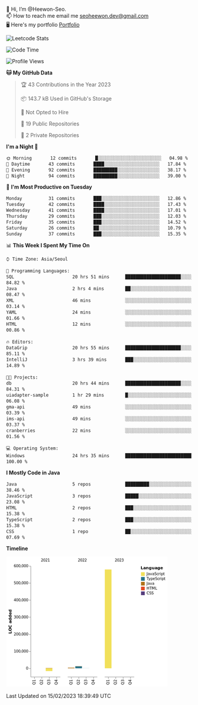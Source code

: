 👋 Hi, I’m @Heewon-Seo.  
📫 How to reach me email me seoheewon.dev@gmail.com   
🖥 Here's my portfolio [Portfolio](https://haileynotes.notion.site/HEEWON-SEO-f98fe97412ee4a6a94fd24fe6832f84c)

![Leetcode Stats](https://leetcode.card.workers.dev/?username=Heewon-Seo)

 <!--START_SECTION:waka-->
![Code Time](http://img.shields.io/badge/Code%20Time-247%20hrs%2026%20mins-blue)

![Profile Views](http://img.shields.io/badge/Profile%20Views-3-blue)

**🐱 My GitHub Data** 

> 🏆 43 Contributions in the Year 2023
 > 
> 📦 143.7 kB Used in GitHub's Storage 
 > 
> 🚫 Not Opted to Hire
 > 
> 📜 19 Public Repositories 
 > 
> 🔑 2 Private Repositories  
 > 
**I'm a Night 🦉** 

```text
🌞 Morning       12 commits       █░░░░░░░░░░░░░░░░░░░░░░░░   04.98 % 
🌆 Daytime       43 commits       ████░░░░░░░░░░░░░░░░░░░░░   17.84 % 
🌃 Evening       92 commits       █████████░░░░░░░░░░░░░░░░   38.17 % 
🌙 Night         94 commits       █████████░░░░░░░░░░░░░░░░   39.00 % 

```
📅 **I'm Most Productive on Tuesday** 

```text
Monday          31 commits       ███░░░░░░░░░░░░░░░░░░░░░░   12.86 % 
Tuesday         42 commits       ████░░░░░░░░░░░░░░░░░░░░░   17.43 % 
Wednesday       41 commits       ████░░░░░░░░░░░░░░░░░░░░░   17.01 % 
Thursday        29 commits       ███░░░░░░░░░░░░░░░░░░░░░░   12.03 % 
Friday          35 commits       ███░░░░░░░░░░░░░░░░░░░░░░   14.52 % 
Saturday        26 commits       ██░░░░░░░░░░░░░░░░░░░░░░░   10.79 % 
Sunday          37 commits       ███░░░░░░░░░░░░░░░░░░░░░░   15.35 % 

```


📊 **This Week I Spent My Time On** 

```text
⌚︎ Time Zone: Asia/Seoul

💬 Programming Languages: 
SQL                      20 hrs 51 mins      █████████████████████░░░░   84.82 % 
Java                     2 hrs 4 mins        ██░░░░░░░░░░░░░░░░░░░░░░░   08.47 % 
XML                      46 mins             ░░░░░░░░░░░░░░░░░░░░░░░░░   03.14 % 
YAML                     24 mins             ░░░░░░░░░░░░░░░░░░░░░░░░░   01.66 % 
HTML                     12 mins             ░░░░░░░░░░░░░░░░░░░░░░░░░   00.86 % 

🔥 Editors: 
DataGrip                 20 hrs 55 mins      █████████████████████░░░░   85.11 % 
IntelliJ                 3 hrs 39 mins       ███░░░░░░░░░░░░░░░░░░░░░░   14.89 % 

🐱‍💻 Projects: 
db                       20 hrs 44 mins      █████████████████████░░░░   84.31 % 
uiadapter-sample         1 hr 29 mins        █░░░░░░░░░░░░░░░░░░░░░░░░   06.08 % 
gma-api                  49 mins             ░░░░░░░░░░░░░░░░░░░░░░░░░   03.39 % 
ims-api                  49 mins             ░░░░░░░░░░░░░░░░░░░░░░░░░   03.37 % 
cranberries              22 mins             ░░░░░░░░░░░░░░░░░░░░░░░░░   01.56 % 

💻 Operating System: 
Windows                  24 hrs 35 mins      █████████████████████████   100.00 % 

```

**I Mostly Code in Java** 

```text
Java                     5 repos             █████████░░░░░░░░░░░░░░░░   38.46 % 
JavaScript               3 repos             █████░░░░░░░░░░░░░░░░░░░░   23.08 % 
HTML                     2 repos             ███░░░░░░░░░░░░░░░░░░░░░░   15.38 % 
TypeScript               2 repos             ███░░░░░░░░░░░░░░░░░░░░░░   15.38 % 
CSS                      1 repo              ██░░░░░░░░░░░░░░░░░░░░░░░   07.69 % 

```


**Timeline**

![Chart not found](https://raw.githubusercontent.com/Heewon-Seo/Heewon-Seo/main/charts/bar_graph.png) 


 Last Updated on 15/02/2023 18:39:49 UTC
<!--END_SECTION:waka-->

